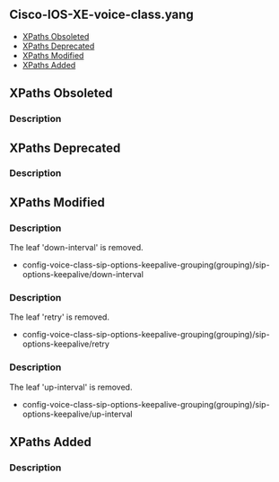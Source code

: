 ## Cisco-IOS-XE-voice-class.yang


- [XPaths Obsoleted](#xpaths-obsoleted)
- [XPaths Deprecated](#xpaths-deprecated)
- [XPaths Modified](#xpaths-modified)
- [XPaths Added](#xpaths-added)

## XPaths Obsoleted

### Description

## XPaths Deprecated

### Description

## XPaths Modified

### Description

The leaf 'down-interval' is removed.

- config-voice-class-sip-options-keepalive-grouping(grouping)/sip-options-keepalive/down-interval

### Description

The leaf 'retry' is removed.

- config-voice-class-sip-options-keepalive-grouping(grouping)/sip-options-keepalive/retry

### Description

The leaf 'up-interval' is removed.

- config-voice-class-sip-options-keepalive-grouping(grouping)/sip-options-keepalive/up-interval

## XPaths Added

### Description
